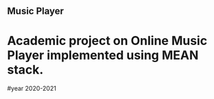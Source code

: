 ## Music Player

# Academic project on Online Music Player implemented using MEAN stack.
#year 2020-2021 

